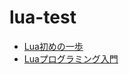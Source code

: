 # lua-test

- [Lua初めの一歩](https://qiita.com/morizotter/items/2986a15f4ed6ce691d36)
- [Luaプログラミング入門](https://densan-labs.net/tech/lua/index.html)
